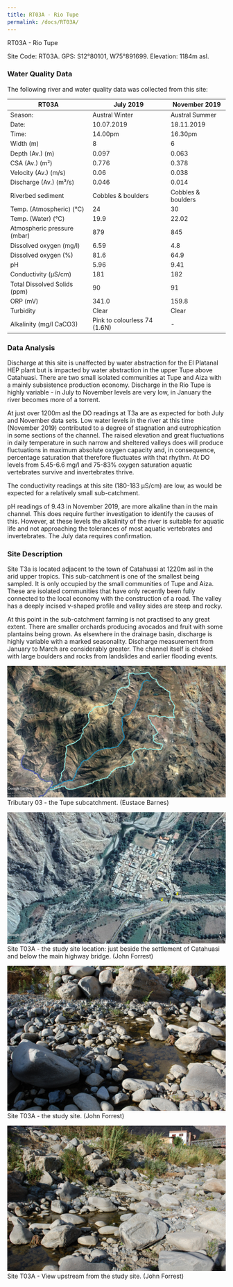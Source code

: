 ```yaml
---
title: RT03A - Rio Tupe
permalink: /docs/RT03A/
---
```

RT03A - Rio Tupe

Site Code: RT03A.  GPS: S12°80101, W75°891699. Elevation:
1184m asl.

### Water Quality Data

The following river and water quality data was collected from this site:

| RT03A                        | July 2019                     | November 2019            |
|------------------------------|-------------------------------|--------------------------|
| Season:                      | Austral Winter                | Austral Summer           |
| Date:                        | 10.07.2019                    | 18.11.2019               |
| Time:                        | 14.00pm                       | 16.30pm                  |
| Width (m)                    | 8                             | 6                        |
| Depth (Av.) (m)              | 0.097                         | 0.063                    |
| CSA (Av.) (m²)               | 0.776                         | 0.378                    |
| Velocity (Av.) (m/s)         | 0.06                          | 0.038                    |
| Discharge (Av.) (m³/s)       | 0.046                         | 0.014                    |
| Riverbed sediment            | Cobbles & boulders            | Cobbles & boulders       |
| Temp. (Atmospheric) (°C)     | 24                            | 30                       |
| Temp. (Water) (°C)           | 19.9                          | 22.02                    |
| Atmospheric pressure (mbar)  | 879                           | 845                      |
| Dissolved oxygen (mg/l)      | 6.59                          | 4.8                      |
| Dissolved oxygen (%)         | 81.6                          | 64.9                     |
| pH                           | 5.96                          | 9.41                     |
| Conductivity (µS/cm)         | 181                           | 182                      |
| Total Dissolved Solids (ppm) | 90                            | 91                       |
| ORP (mV)                     | 341.0                         | 159.8                    |
| Turbidity                    | Clear                         | Clear                    |
| Alkalinity (mg/l CaCO3)      | Pink to colourless 74 (1.6N) |  -                       |

### Data Analysis
Discharge at this site is unaffected by water abstraction for the El Platanal HEP plant but is impacted by water abstraction in the upper Tupe above Catahuasi. There are two  small isolated communities at Tupe and Aiza with a mainly subsistence production economy. Discharge in the Rio Tupe is highly variable - in July to November levels are very low, in January the river becomes more of a torrent. 

At just over 1200m asl the DO readings at T3a are as expected for both July and November data sets. Low water levels in the river at this time (November 2019) contributed to a degree of stagnation and eutrophication in some sections of the channel. The raised elevation and great fluctuations in daily temperature in such narrow and sheltered valleys does will produce fluctuations in maximum absolute oxygen capacity and, in consequence, percentage saturation that therefore fluctuates with that rhythm. At DO levels from 5.45-6.6 mg/l and 75-83% oxygen saturation aquatic vertebrates survive and invertebrates thrive. 

The conductivity readings at this site (180-183 µS/cm) are low, as would be expected for a relatively small sub-catchment. 

pH readings of 9.43 in November 2019, are more alkaline than in the main channel. This does require further investigation to identify the causes of this. However, at these levels the alkalinity of the river is suitable for aquatic life and not approaching the tolerances of most aquatic vertebrates and invertebrates. The July data requires confirmation. 


### Site Description
Site T3a is located adjacent to the town of Catahuasi at 1220m asl in the arid upper tropics. This sub-catchment is one of the smallest being sampled. It is only occupied by the small communities of Tupe and Aiza. These are isolated communities that have only recently been fully connected to the local economy with the construction of a road. The valley has a deeply incised v-shaped profile and valley sides are steep and rocky. 

At this point in the sub-catchment farming is not practised to any great extent. There are smaller orchards producing avocados and fruit with some plantains being grown. As elsewhere in the drainage basin, discharge is highly variable with a marked seasonality. Discharge measurement from January to March are considerably greater. The channel itself is choked with large boulders and rocks from landslides and earlier flooding events. 


![Tributary T03 - the Tupe subcatchment. (Eustace Barnes)](/assets/SiteDescriptions/T3/T3Tupesubcatchment.jpg)
Tributary 03 - the Tupe subcatchment. (Eustace Barnes)


![Site T03A - the study site location. (John Forrest)](/assets/SiteDescriptions/T3/RT03ALowerTupevalley.jpg)
Site T03A - the study site location: just beside the settlement of Catahuasi and below the main highway bridge. (John Forrest)


![Site T03A - the study site. (John Forrest)](/assets/SiteDescriptions/T3/T3AStudysite.JPG)
Site T03A - the study site. (John Forrest)


![Site T03A - View upstream from the study site. (John Forrest)](/assets/SiteDescriptions/T3/T3AViewupstream.JPG)
Site T03A - View upstream from the study site. (John Forrest)
